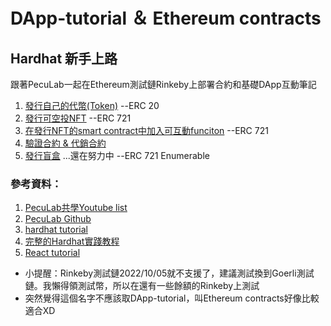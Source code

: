 # DApp-tutorial ＆ Ethereum contracts
## Hardhat 新手上路

跟著PecuLab一起在Ethereum測試鏈Rinkeby上部署合約和基礎DApp互動筆記
1. [發行自己的代幣(Token)](CreateToken.md) --ERC 20
2. [發行可空投NFT](createNFT.md) --ERC 721
3. [在發行NFT的smart contract中加入可互動funciton](AddContractFunction.md) --ERC 721
4. [驗證合約 & 代銷合約](Verifycontract_Vendorcontract.md) 
5. [發行盲盒](blindbox.md) ...還在努力中 --ERC 721 Enumerable

### 參考資料：
1. [PecuLab共學Youtube list](https://www.youtube.com/playlist?list=PLH3VeiMX0ckiCqHLpLIBOMXQRtF_Vs3Eo)
2. [PecuLab Github](https://github.com/pecu/PecuLab4SEP)
3. [hardhat tutorial](https://hardhat.org/tutorial)
4. [完整的Hardhat實踐教程](https://medium.com/my-blockchain-development-daily-journey/%E5%AE%8C%E6%95%B4%E7%9A%84hardhat%E5%AF%A6%E8%B8%90%E6%95%99%E7%A8%8B-a9b005aa4c12)
5. [React tutorial](https://create-react-app.dev/docs/getting-started)

* 小提醒：Rinkeby測試鏈2022/10/05就不支援了，建議測試換到Goerli測試鏈。我懶得領測試幣，所以在還有一些餘額的Rinkeby上測試
* 突然覺得這個名字不應該取DApp-tutorial，叫Ethereum contracts好像比較適合XD


